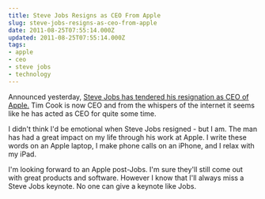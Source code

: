 ```yaml
---
title: Steve Jobs Resigns as CEO From Apple
slug: steve-jobs-resigns-as-ceo-from-apple
date: 2011-08-25T07:55:14.000Z
updated: 2011-08-25T07:55:14.000Z
tags:
- apple
- ceo
- steve jobs
- technology
---
```


Announced yesterday, <a href="http://www.apple.com/pr/library/2011/08/24Letter-from-Steve-Jobs.html">Steve Jobs has tendered his resignation as CEO of Apple.</a>  Tim Cook is now CEO and from the whispers of the internet it seems like he has acted as CEO for quite some time.

I didn't think I'd be emotional when Steve Jobs resigned - but I am.  The man has had a great impact on my life through his work at Apple.  I write these words on an Apple laptop, I make phone calls on an iPhone, and I relax with my iPad.

I'm looking forward to an Apple post-Jobs.  I'm sure they'll still come out with great products and software.  However I know that I'll always miss a Steve Jobs keynote.  No one can give a keynote like Jobs.
